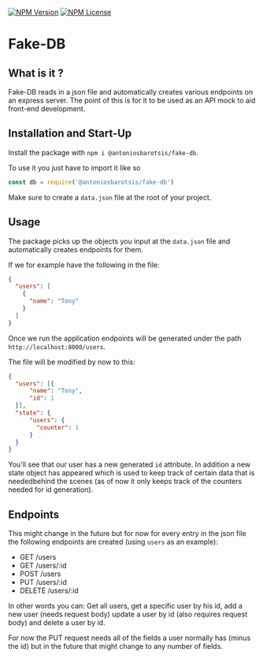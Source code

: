 [![NPM Version](https://img.shields.io/npm/v/@antoniosbarotsis/fake-db?style=flat)]()
[![NPM License](https://img.shields.io/npm/l/all-contributors.svg?style=flat)](https://github.com/AntoniosBarotsis/fakeDB/blob/master/LICENSE)

# Fake-DB

## What is it ?

Fake-DB reads in a json file and automatically creates various endpoints
on an express server. The point of this is for it to be used as an API
mock to aid front-end development.

## Installation and Start-Up

Install the package with `npm i @antoniosbarotsis/fake-db`.

To use it you just have to import it like so

```js
const db = require('@antoniosbarotsis/fake-db')
```

Make sure to create a `data.json` file at the root of
your project.

## Usage

The package picks up the objects you input at the
`data.json` file and automatically creates endpoints for them.

If we for example have the following in the file:

```json
{
  "users": [
    {
      "name": "Tony"
    }
  ]
}
```

Once we run the application endpoints will be generated under the
path `http://localhost:8000/users`.

The file will be modified by now to this:

```json
{
  "users": [{
      "name": "Tony",
      "id": 1
  }],
  "state": {
      "users": {
        "counter": 1
      }
  }
}
```

You'll see that our user has a new generated `id` attribute. In
addition a new state object has appeared which is used to keep track of
certain data that is neededbehind the scenes (as of now
it only keeps track of the counters needed
for id generation).

## Endpoints

This might change in the future but for now for every entry in the json
file the following endpoints are created (using `users` as an example):

- GET /users
- GET /users/:id
- POST /users
- PUT /users/:id
- DELETE /users/:id

In other words you can:
Get all users, get a specific user by his id, add a new user (needs
request body) update a user by id (also requires request body) and
delete a user by id.

For now the PUT request needs all of the fields a user normally has
(minus the id) but in the future that might change to any number of
fields.
